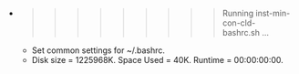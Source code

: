 * >>>>>>>>> Running inst-min-con-cld-bashrc.sh ...
  * Set common settings for ~/.bashrc.
  * Disk size = 1225968K. Space Used = 40K. Runtime = 00:00:00:00.
